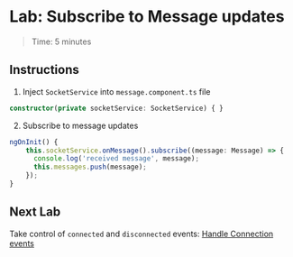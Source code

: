 # Lab: Subscribe to Message updates

> Time: 5 minutes

## Instructions

1. Inject `SocketService` into `message.component.ts` file

```ts
constructor(private socketService: SocketService) { }
```

2. Subscribe to message updates
```ts
ngOnInit() {
    this.socketService.onMessage().subscribe((message: Message) => {
      console.log('received message', message);
      this.messages.push(message);
    });
}
```

## Next Lab
Take control of `connected` and `disconnected` events: [Handle Connection events](lab-04.md)